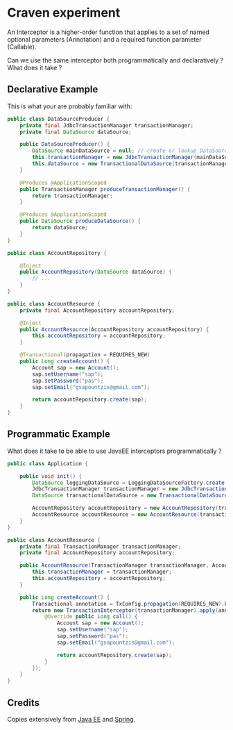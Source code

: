
# Craven experiment

An Interceptor is a higher-order function that applies to a set of named optional parameters (Annotation) and
a required function parameter (Callable).

Can we use the same interceptor both programmatically and declaratively ? What does it take ?

## Declarative Example

This is what your are probably familiar with:

```java
public class DataSourceProducer {
    private final JdbcTransactionManager transactionManager;
    private final DataSource dataSource;

    public DataSourceProducer() {
        DataSource mainDataSource = null; // create or lookup DataSource ...
        this.transactionManager = new JdbcTransactionManager(mainDataSource);;
        this.dataSource = new TransactionalDataSource(transactionManager);
    }

    @Produces @ApplicationScoped
    public TransactionManager produceTransactionManager() {
        return transactionManager;
    }

    @Produces @ApplicationScoped
    public DataSource produceDataSource() {
        return dataSource;
    }
}
```

```java
public class AccountRepository {

    @Inject
    public AccountRepository(DataSource dataSource) {
        // ...
    }
}
```

```java
public class AccountResource {
    private final AccountRepository accountRepository;

    @Inject
    public AccountResource(AccountRepository accountRepository) {
        this.accountRepository = accountRepository;
    }

    @Transactional(propagation = REQUIRES_NEW)
    public Long createAccount() {
        Account sap = new Account();
        sap.setUsername("sap");
        sap.setPassword("pas");
        sap.setEmail("gsapountzis@gmail.com");

        return accountRepository.create(sap);
    }
}
```

## Programmatic Example

What does it take to be able to use JavaEE interceptors programmatically ?

```java
public class Application {

    public void init() {
        DataSource loggingDataSource = LoggingDataSourceFactory.create(dataSource);
        JdbcTransactionManager transactionManager = new JdbcTransactionManager(loggingDataSource);
        DataSource transactionalDataSource = new TransactionalDataSource(transactionManager);

        AccountRepository accountRepository = new AccountRepository(transactionalDataSource);
        AccountResource accountResource = new AccountResource(transactionManager, accountRepository);
    }
}
```

```java
public class AccountResource {
    private final TransactionManager transactionManager;
    private final AccountRepository accountRepository;

    public AccountResource(TransactionManager transactionManager, AccountRepository accountRepository) {
        this.transactionManager = transactionManager;
        this.accountRepository = accountRepository;
    }

    public Long createAccount() {
        Transactional annotation = TxConfig.propagation(REQUIRES_NEW).build();
        return new TransactionInterceptor(transactionManager).apply(annotation, new Callable<Long>() {
            @Override public Long call() {
                Account sap = new Account();
                sap.setUsername("sap");
                sap.setPassword("pas");
                sap.setEmail("gsapountzis@gmail.com");

                return accountRepository.create(sap);
            }
        });
    }
}
```

## Credits

Copies extensively from [Java EE](http://docs.oracle.com/javaee/) and [Spring](http://www.springsource.org/).

